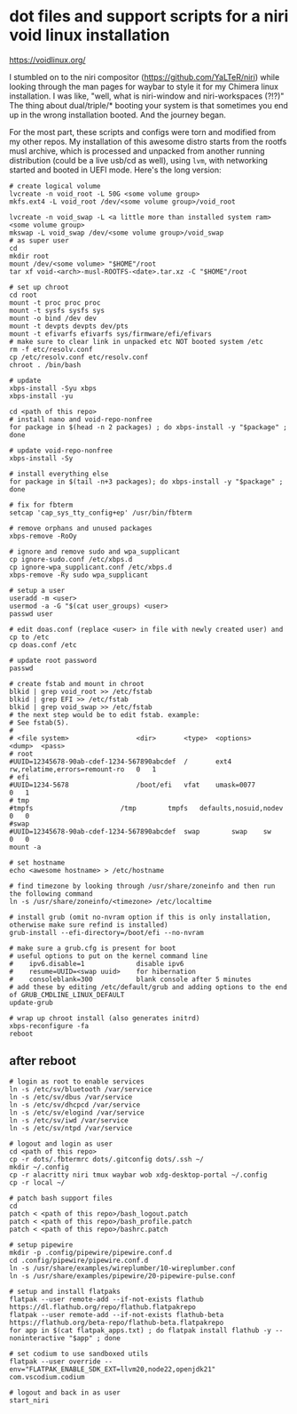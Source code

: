 # dot files and support scripts for a niri void linux installation

https://voidlinux.org/

I stumbled on to the niri compositor (https://github.com/YaLTeR/niri) while looking through the man pages for waybar to style it for my Chimera linux installation.  I was like, "well, what is niri-window and niri-workspaces (?!?)"  The thing about dual/triple/* booting your system is that sometimes you end up in the wrong installation booted.  And the journey began.

For the most part, these scripts and configs were torn and modified from my other repos.  My installation of this awesome distro starts from the rootfs musl archive, which is processed and unpacked from another running distribution (could be a live usb/cd as well), using ```lvm```, with networking started and booted in UEFI mode.  Here's the long version:

```
# create logical volume
lvcreate -n void_root -L 50G <some volume group>
mkfs.ext4 -L void_root /dev/<some volume group>/void_root

lvcreate -n void_swap -L <a little more than installed system ram> <some volume group>
mkswap -L void_swap /dev/<some volume group>/void_swap
# as super user
cd
mkdir root
mount /dev/<some volume> "$HOME"/root
tar xf void-<arch>-musl-ROOTFS-<date>.tar.xz -C "$HOME"/root

# set up chroot
cd root
mount -t proc proc proc
mount -t sysfs sysfs sys
mount -o bind /dev dev
mount -t devpts devpts dev/pts
mount -t efivarfs efivarfs sys/firmware/efi/efivars
# make sure to clear link in unpacked etc NOT booted system /etc
rm -f etc/resolv.conf
cp /etc/resolv.conf etc/resolv.conf
chroot . /bin/bash

# update
xbps-install -Syu xbps
xbps-install -yu

cd <path of this repo>
# install nano and void-repo-nonfree
for package in $(head -n 2 packages) ; do xbps-install -y "$package" ; done

# update void-repo-nonfree
xbps-install -Sy

# install everything else
for package in $(tail -n+3 packages); do xbps-install -y "$package" ; done

# fix for fbterm
setcap 'cap_sys_tty_config+ep' /usr/bin/fbterm

# remove orphans and unused packages
xbps-remove -RoOy

# ignore and remove sudo and wpa_supplicant
cp ignore-sudo.conf /etc/xbps.d
cp ignore-wpa_supplicant.conf /etc/xbps.d
xbps-remove -Ry sudo wpa_supplicant

# setup a user
useradd -m <user>
usermod -a -G "$(cat user_groups) <user>
passwd user

# edit doas.conf (replace <user> in file with newly created user) and cp to /etc
cp doas.conf /etc

# update root password
passwd

# create fstab and mount in chroot
blkid | grep void_root >> /etc/fstab
blkid | grep EFI >> /etc/fstab
blkid | grep void_swap >> /etc/fstab
# the next step would be to edit fstab. example:
# See fstab(5).
#
# <file system>					<dir>		<type>	<options>			<dump>	<pass>
# root
#UUID=12345678-90ab-cdef-1234-567890abcdef	/		ext4	rw,relatime,errors=remount-ro	0	1
# efi
#UUID=1234-5678					/boot/efi	vfat	umask=0077			0	1
# tmp
#tmpfs						/tmp		tmpfs	defaults,nosuid,nodev		0	0
#swap
#UUID=12345678-90ab-cdef-1234-567890abcdef	swap		swap	sw				0	0
mount -a

# set hostname
echo <awesome hostname> > /etc/hostname

# find timezone by looking through /usr/share/zoneinfo and then run the following command
ln -s /usr/share/zoneinfo/<timezone> /etc/localtime

# install grub (omit no-nvram option if this is only installation, otherwise make sure refind is installed)
grub-install --efi-directory=/boot/efi --no-nvram

# make sure a grub.cfg is present for boot
# useful options to put on the kernel command line
#    ipv6.disable=1             disable ipv6
#    resume=UUID=<swap uuid>    for hibernation
#    consoleblank=300           blank console after 5 minutes
# add these by editing /etc/default/grub and adding options to the end of GRUB_CMDLINE_LINUX_DEFAULT
update-grub

# wrap up chroot install (also generates initrd)
xbps-reconfigure -fa
reboot
```

## after reboot

```
# login as root to enable services
ln -s /etc/sv/bluetooth /var/service
ln -s /etc/sv/dbus /var/service
ln -s /etc/sv/dhcpcd /var/service
ln -s /etc/sv/elogind /var/service
ln -s /etc/sv/iwd /var/service
ln -s /etc/sv/ntpd /var/service

# logout and login as user
cd <path of this repo>
cp -r dots/.fbtermrc dots/.gitconfig dots/.ssh ~/
mkdir ~/.config
cp -r alacritty niri tmux waybar wob xdg-desktop-portal ~/.config
cp -r local ~/

# patch bash support files
cd
patch < <path of this repo>/bash_logout.patch
patch < <path of this repo>/bash_profile.patch
patch < <path of this repo>/bashrc.patch

# setup pipewire
mkdir -p .config/pipewire/pipewire.conf.d
cd .config/pipewire/pipewire.conf.d
ln -s /usr/share/examples/wireplumber/10-wireplumber.conf
ln -s /usr/share/examples/pipewire/20-pipewire-pulse.conf

# setup and install flatpaks
flatpak --user remote-add --if-not-exists flathub https://dl.flathub.org/repo/flathub.flatpakrepo
flatpak --user remote-add --if-not-exists flathub-beta https://flathub.org/beta-repo/flathub-beta.flatpakrepo
for app in $(cat flatpak_apps.txt) ; do flatpak install flathub -y --noninteractive "$app" ; done

# set codium to use sandboxed utils
flatpak --user override --env="FLATPAK_ENABLE_SDK_EXT=llvm20,node22,openjdk21" com.vscodium.codium

# logout and back in as user
start_niri
```
